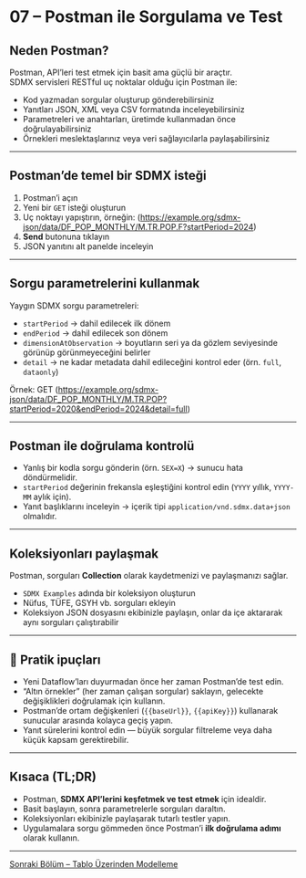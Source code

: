 # 07 – Postman ile Sorgulama ve Test

## Neden Postman?

Postman, API’leri test etmek için basit ama güçlü bir araçtır.  
SDMX servisleri RESTful uç noktalar olduğu için Postman ile:

- Kod yazmadan sorgular oluşturup gönderebilirsiniz  
- Yanıtları JSON, XML veya CSV formatında inceleyebilirsiniz  
- Parametreleri ve anahtarları, üretimde kullanmadan önce doğrulayabilirsiniz  
- Örnekleri meslektaşlarınız veya veri sağlayıcılarla paylaşabilirsiniz  

---

## Postman’de temel bir SDMX isteği

1. Postman’i açın  
2. Yeni bir `GET` isteği oluşturun  
3. Uç noktayı yapıştırın, örneğin:  (https://example.org/sdmx-json/data/DF_POP_MONTHLY/M.TR.POP.F?startPeriod=2024)
4. **Send** butonuna tıklayın  
5. JSON yanıtını alt panelde inceleyin  

---

## Sorgu parametrelerini kullanmak

Yaygın SDMX sorgu parametreleri:

- `startPeriod` → dahil edilecek ilk dönem  
- `endPeriod` → dahil edilecek son dönem  
- `dimensionAtObservation` → boyutların seri ya da gözlem seviyesinde görünüp görünmeyeceğini belirler  
- `detail` → ne kadar metadata dahil edileceğini kontrol eder (örn. `full`, `dataonly`)  

Örnek:  GET (https://example.org/sdmx-json/data/DF_POP_MONTHLY/M.TR.POP?startPeriod=2020&endPeriod=2024&detail=full)

---

## Postman ile doğrulama kontrolü

- Yanlış bir kodla sorgu gönderin (örn. `SEX=X`) → sunucu hata döndürmelidir.  
- `startPeriod` değerinin frekansla eşleştiğini kontrol edin (`YYYY` yıllık, `YYYY-MM` aylık için).  
- Yanıt başlıklarını inceleyin → içerik tipi `application/vnd.sdmx.data+json` olmalıdır.  

---

## Koleksiyonları paylaşmak

Postman, sorguları **Collection** olarak kaydetmenizi ve paylaşmanızı sağlar.  
- `SDMX Examples` adında bir koleksiyon oluşturun  
- Nüfus, TÜFE, GSYH vb. sorguları ekleyin  
- Koleksiyon JSON dosyasını ekibinizle paylaşın, onlar da içe aktararak aynı sorguları çalıştırabilir  

---

## 🔑 Pratik ipuçları

- Yeni Dataflow’ları duyurmadan önce her zaman Postman’de test edin.  
- “Altın örnekler” (her zaman çalışan sorgular) saklayın, gelecekte değişiklikleri doğrulamak için kullanın.  
- Postman’de ortam değişkenleri (`{{baseUrl}}`, `{{apiKey}}`) kullanarak sunucular arasında kolayca geçiş yapın.  
- Yanıt sürelerini kontrol edin — büyük sorgular filtreleme veya daha küçük kapsam gerektirebilir.  

---

## Kısaca (TL;DR)

- Postman, **SDMX API’lerini keşfetmek ve test etmek** için idealdir.  
- Basit başlayın, sonra parametrelerle sorguları daraltın.  
- Koleksiyonları ekibinizle paylaşarak tutarlı testler yapın.  
- Uygulamalara sorgu gömmeden önce Postman’i **ilk doğrulama adımı** olarak kullanın.  

---

[Sonraki Bölüm – Tablo Üzerinden Modelleme](https://github.com/kurtaranexpress/sdmx/blob/main/guides/tr/08-Tablodan-modelleme.md)

